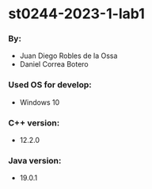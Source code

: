# st0244-2023-1-lab1

### By:
- Juan Diego Robles de la Ossa
- Daniel Correa Botero

### Used OS for develop:
- Windows 10

### C++ version:
- 12.2.0

### Java version:
- 19.0.1


